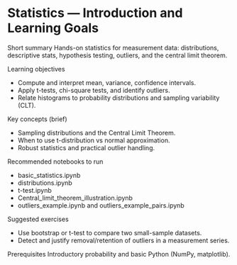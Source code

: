 # Statistics — Introduction and Learning Goals

Short summary
Hands-on statistics for measurement data: distributions, descriptive stats, hypothesis testing, outliers, and the central limit theorem.

Learning objectives
- Compute and interpret mean, variance, confidence intervals.
- Apply t-tests, chi-square tests, and identify outliers.
- Relate histograms to probability distributions and sampling variability (CLT).

Key concepts (brief)
- Sampling distributions and the Central Limit Theorem.
- When to use t-distribution vs normal approximation.
- Robust statistics and practical outlier handling.

Recommended notebooks to run
- basic_statistics.ipynb
- distributions.ipynb
- t-test.ipynb
- Central_limit_theorem_illustration.ipynb
- outliers_example.ipynb and outliers_example_pairs.ipynb

Suggested exercises
- Use bootstrap or t-test to compare two small-sample datasets.
- Detect and justify removal/retention of outliers in a measurement series.

Prerequisites
Introductory probability and basic Python (NumPy, matplotlib).